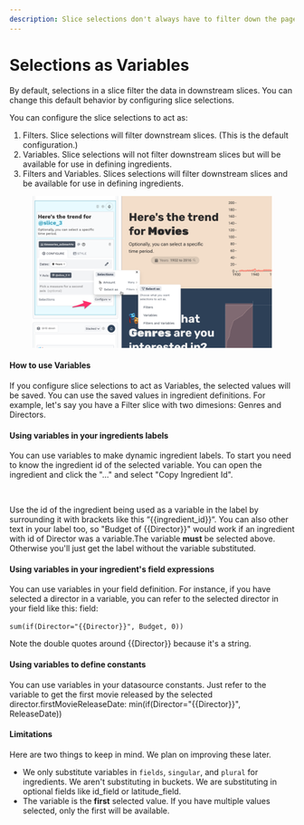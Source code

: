 ```yaml
---
description: Slice selections don't always have to filter down the page
---
```


# Selections as Variables

By default, selections in a slice filter the data in downstream slices. You can change this default behavior by configuring slice selections.

You can configure the slice selections to act as:

1. Filters. Slice selections will filter downstream slices. (This is the default configuration.)
2. Variables. Slice selections will not filter downstream slices but will be available for use in defining ingredients.&#x20;
3. Filters and Variables. Slices selections will filter downstream slices and be available for use in defining ingredients.&#x20;

<figure><img src="../../../.gitbook/assets/image.png" alt=""><figcaption></figcaption></figure>



#### How to use Variables <a href="#variables-use-the-id-of-the-dimension-that-the-slice-is-showing" id="variables-use-the-id-of-the-dimension-that-the-slice-is-showing"></a>

If you configure slice selections to act as Variables, the selected values will be saved. You can use the saved values in ingredient definitions. For example, let's say you have a Filter slice with two dimesions: Genres and Directors.&#x20;

#### Using variables in your ingredients labels <a href="#using-variables-in-your-ingredients-labels" id="using-variables-in-your-ingredients-labels"></a>

You can use variables to make dynamic ingredient labels. To start you need to know the ingredient id of the selected variable. You can open the ingredient and click the "..." and select "Copy Ingredient Id".

<figure><img src="https://files.gitbook.com/v0/b/gitbook-x-prod.appspot.com/o/spaces%2FLqYT7hDGyGIUtziD3T8T%2Fuploads%2FW0pBVddQzrZZfNHEnybU%2FScreen%20Shot%202023-08-16%20at%2011.26.18%20AM.png?alt=media&#x26;token=a5918753-0e6b-4075-bb62-052e3ce4b0e8" alt=""><figcaption></figcaption></figure>

Use the id of the ingredient being used as a variable in the label by surrounding it with brackets like this “\{{ingredient\_id\}}“. You can also other text in your label too, so "Budget of \{{Director\}}" would work if an ingredient with id of Director was a variable.The variable **must** be selected above. Otherwise you'll just get the label without the variable substituted.

#### Using variables in your ingredient's field expressions <a href="#using-variables-in-your-ingredients-field-expressions" id="using-variables-in-your-ingredients-field-expressions"></a>

You can use variables in your field definition. For instance, if you have selected a director in a variable, you can refer to the selected director in your field like this: field:&#x20;

`sum(if(Director="{{Director}}", Budget, 0))`&#x20;

Note the double quotes around \{{Director\}} because it's a string.

#### Using variables to define constants <a href="#using-variables-to-define-constants" id="using-variables-to-define-constants"></a>

You can use variables in your datasource constants. Just refer to the variable to get the first movie released by the selected director.firstMovieReleaseDate: min(if(Director="\{{Director\}}", ReleaseDate))

#### Limitations <a href="#limitations" id="limitations"></a>

Here are two things to keep in mind. We plan on improving these later.

* We only substitute variables in `fields`, `singular`, and `plural` for ingredients. We aren't substituting in buckets. We are substituting in optional fields like id\_field or latitude\_field.
* The variable is the **first** selected value. If you have multiple values selected, only the first will be available.

​
